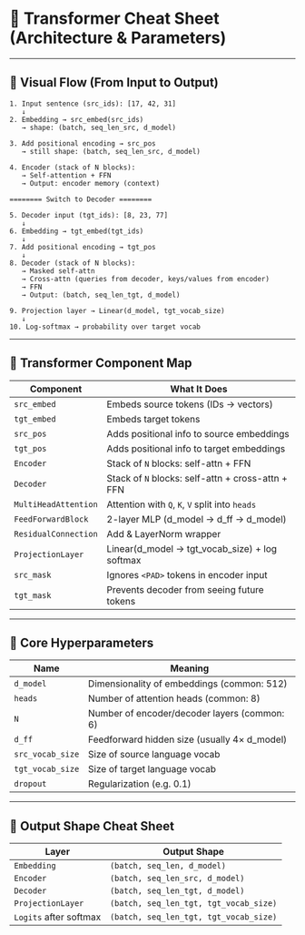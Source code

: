 # 🧠 Transformer Cheat Sheet (Architecture & Parameters)

---

## 🔁 Visual Flow (From Input to Output)

```text
1. Input sentence (src_ids): [17, 42, 31]
   ↓
2. Embedding → src_embed(src_ids)
   → shape: (batch, seq_len_src, d_model)

3. Add positional encoding → src_pos
   → still shape: (batch, seq_len_src, d_model)

4. Encoder (stack of N blocks):
   → Self-attention + FFN
   → Output: encoder memory (context)

======== Switch to Decoder ========

5. Decoder input (tgt_ids): [8, 23, 77]
   ↓
6. Embedding → tgt_embed(tgt_ids)
   ↓
7. Add positional encoding → tgt_pos
   ↓
8. Decoder (stack of N blocks):
   → Masked self-attn
   → Cross-attn (queries from decoder, keys/values from encoder)
   → FFN
   → Output: (batch, seq_len_tgt, d_model)

9. Projection layer → Linear(d_model, tgt_vocab_size)
   ↓
10. Log-softmax → probability over target vocab
```

---

## 🧩 Transformer Component Map

| **Component**        | **What It Does** |
|----------------------|------------------|
| `src_embed`          | Embeds source tokens (IDs → vectors) |
| `tgt_embed`          | Embeds target tokens |
| `src_pos`            | Adds positional info to source embeddings |
| `tgt_pos`            | Adds positional info to target embeddings |
| `Encoder`            | Stack of `N` blocks: self-attn + FFN |
| `Decoder`            | Stack of `N` blocks: self-attn + cross-attn + FFN |
| `MultiHeadAttention` | Attention with `Q`, `K`, `V` split into `heads` |
| `FeedForwardBlock`   | 2-layer MLP (d_model → d_ff → d_model) |
| `ResidualConnection` | Add & LayerNorm wrapper |
| `ProjectionLayer`    | Linear(d_model → tgt_vocab_size) + log softmax |
| `src_mask`           | Ignores `<PAD>` tokens in encoder input |
| `tgt_mask`           | Prevents decoder from seeing future tokens |

---

## 🔧 Core Hyperparameters

| **Name**       | **Meaning** |
|----------------|-------------|
| `d_model`      | Dimensionality of embeddings (common: 512) |
| `heads`        | Number of attention heads (common: 8) |
| `N`            | Number of encoder/decoder layers (common: 6) |
| `d_ff`         | Feedforward hidden size (usually 4× d_model) |
| `src_vocab_size` | Size of source language vocab |
| `tgt_vocab_size` | Size of target language vocab |
| `dropout`      | Regularization (e.g. 0.1) |

---

## 🧪 Output Shape Cheat Sheet

| **Layer**              | **Output Shape** |
|------------------------|------------------|
| `Embedding`            | `(batch, seq_len, d_model)` |
| `Encoder`              | `(batch, seq_len_src, d_model)` |
| `Decoder`              | `(batch, seq_len_tgt, d_model)` |
| `ProjectionLayer`      | `(batch, seq_len_tgt, tgt_vocab_size)` |
| `Logits` after softmax | `(batch, seq_len_tgt, tgt_vocab_size)` |
